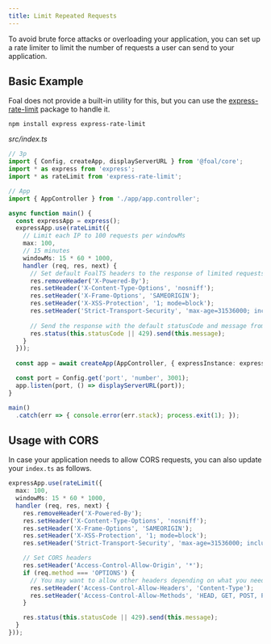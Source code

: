 ```yaml
---
title: Limit Repeated Requests
---
```


To avoid brute force attacks or overloading your application, you can set up a rate limiter to limit the number of requests a user can send to your application.

## Basic Example

Foal does not provide a built-in utility for this, but you can use the [express-rate-limit](https://github.com/nfriedly/express-rate-limit) package to handle it.

```
npm install express express-rate-limit
```

*src/index.ts*
```typescript
// 3p
import { Config, createApp, displayServerURL } from '@foal/core';
import * as express from 'express';
import * as rateLimit from 'express-rate-limit';

// App
import { AppController } from './app/app.controller';

async function main() {
  const expressApp = express();
  expressApp.use(rateLimit({
    // Limit each IP to 100 requests per windowMs
    max: 100,
    // 15 minutes
    windowMs: 15 * 60 * 1000,
    handler (req, res, next) {
      // Set default FoalTS headers to the response of limited requests
      res.removeHeader('X-Powered-By');
      res.setHeader('X-Content-Type-Options', 'nosniff');
      res.setHeader('X-Frame-Options', 'SAMEORIGIN');
      res.setHeader('X-XSS-Protection', '1; mode=block');
      res.setHeader('Strict-Transport-Security', 'max-age=31536000; includeSubDomains');
      
      // Send the response with the default statusCode and message from rateLimit
      res.status(this.statusCode || 429).send(this.message);
    }
  }));
    
  const app = await createApp(AppController, { expressInstance: expressApp });

  const port = Config.get('port', 'number', 3001);
  app.listen(port, () => displayServerURL(port));
}

main()
  .catch(err => { console.error(err.stack); process.exit(1); });
```


## Usage with CORS

In case your application needs to allow CORS requests, you can also update your `index.ts` as follows.

```typescript
expressApp.use(rateLimit({
  max: 100,
  windowMs: 15 * 60 * 1000,
  handler (req, res, next) {
    res.removeHeader('X-Powered-By');
    res.setHeader('X-Content-Type-Options', 'nosniff');
    res.setHeader('X-Frame-Options', 'SAMEORIGIN');
    res.setHeader('X-XSS-Protection', '1; mode=block');
    res.setHeader('Strict-Transport-Security', 'max-age=31536000; includeSubDomains');

    // Set CORS headers
    res.setHeader('Access-Control-Allow-Origin', '*');
    if (req.method === 'OPTIONS') {
      // You may want to allow other headers depending on what you need (Authorization, etc).
      res.setHeader('Access-Control-Allow-Headers', 'Content-Type');
      res.setHeader('Access-Control-Allow-Methods', 'HEAD, GET, POST, PUT, PATCH, DELETE');
    }

    res.status(this.statusCode || 429).send(this.message);
  }
}));
```
